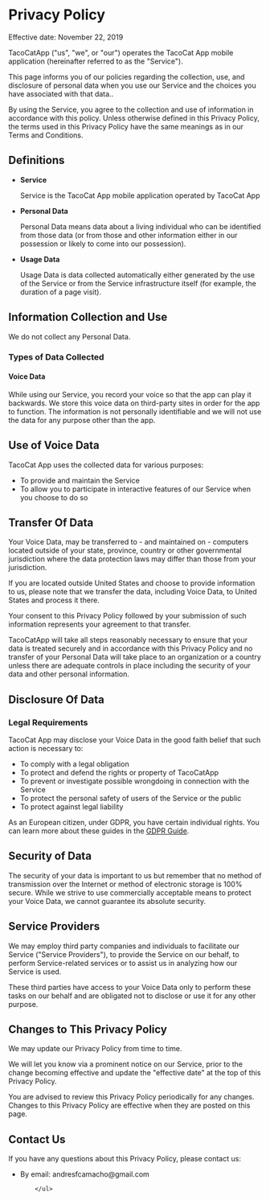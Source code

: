 <h1>Privacy Policy</h1>


<p>Effective date: November 22, 2019</p>


<p>TacoCatApp ("us", "we", or "our") operates the TacoCat App mobile application (hereinafter referred to as the "Service").</p>

<p>This page informs you of our policies regarding the collection, use, and disclosure of personal data when you use our Service and the choices you have associated with that data.</a>.</p>

<p>By using the Service, you agree to the collection and use of information in accordance with this policy. Unless otherwise defined in this Privacy Policy, the terms used in this Privacy Policy have the same meanings as in our Terms and Conditions.</p>

<h2>Definitions</h2>
<ul>
    <li>
        <p><strong>Service</strong></p>
                <p>Service is the TacoCat App mobile application operated by TacoCat App</p>
            </li>
    <li>
        <p><strong>Personal Data</strong></p>
        <p>Personal Data means data about a living individual who can be identified from those data (or from those and other information either in our possession or likely to come into our possession).</p>
    </li>
    <li>
        <p><strong>Usage Data</strong></p>
        <p>Usage Data is data collected automatically either generated by the use of the Service or from the Service infrastructure itself (for example, the duration of a page visit).</p>
    </li>
</ul>

<h2>Information Collection and Use</h2>
<p>We do not collect any Personal Data.</p>

<h3>Types of Data Collected</h3>

<h4>Voice Data</h4>
<p>While using our Service, you record your voice so that the app can play it backwards. We store this voice data on third-party sites in order for the app to function. The information is not personally identifiable and we will not use the data for any purpose other than the app. 

<h2>Use of Voice Data</h2>
    
<p>TacoCat App uses the collected data for various purposes:</p>    
<ul>
    <li>To provide and maintain the Service</li>
    <li>To allow you to participate in interactive features of our Service when you choose to do so</li>
</ul>

<h2>Transfer Of Data</h2>
<p>Your Voice Data, may be transferred to - and maintained on - computers located outside of your state, province, country or other governmental jurisdiction where the data protection laws may differ than those from your jurisdiction.</p>
<p>If you are located outside United States and choose to provide information to us, please note that we transfer the data, including Voice Data, to United States and process it there.</p>
<p>Your consent to this Privacy Policy followed by your submission of such information represents your agreement to that transfer.</p>
<p>TacoCatApp will take all steps reasonably necessary to ensure that your data is treated securely and in accordance with this Privacy Policy and no transfer of your Personal Data will take place to an organization or a country unless there are adequate controls in place including the security of your data and other personal information.</p>

<h2>Disclosure Of Data</h2>

<h3>Legal Requirements</h3>
<p>TacoCat App may disclose your Voice Data in the good faith belief that such action is necessary to:</p>
<ul>
    <li>To comply with a legal obligation</li>
    <li>To protect and defend the rights or property of TacoCatApp</li>
    <li>To prevent or investigate possible wrongdoing in connection with the Service</li>
    <li>To protect the personal safety of users of the Service or the public</li>
    <li>To protect against legal liability</li>
</ul>

<p>As an European citizen, under GDPR, you have certain individual rights. You can learn more about these guides in the <a href="https://termsfeed.com/blog/gdpr/#Individual_Rights_Under_the_GDPR">GDPR Guide</a>.</p>

<h2>Security of Data</h2>
<p>The security of your data is important to us but remember that no method of transmission over the Internet or method of electronic storage is 100% secure. While we strive to use commercially acceptable means to protect your Voice Data, we cannot guarantee its absolute security.</p>

<h2>Service Providers</h2>
<p>We may employ third party companies and individuals to facilitate our Service ("Service Providers"), to provide the Service on our behalf, to perform Service-related services or to assist us in analyzing how our Service is used.</p>
<p>These third parties have access to your Voice Data only to perform these tasks on our behalf and are obligated not to disclose or use it for any other purpose.</p>


<h2>Changes to This Privacy Policy</h2>
<p>We may update our Privacy Policy from time to time. </p>
<p>We will let you know via a prominent notice on our Service, prior to the change becoming effective and update the "effective date" at the top of this Privacy Policy.</p>
<p>You are advised to review this Privacy Policy periodically for any changes. Changes to this Privacy Policy are effective when they are posted on this page.</p>


<h2>Contact Us</h2>
<p>If you have any questions about this Privacy Policy, please contact us:</p>
<ul>
        <li>By email: andresfcamacho@gmail.com</li>
          
        </ul>
